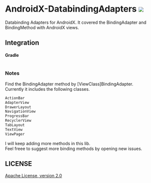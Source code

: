 # AndroidX-DatabindingAdapters [![](https://raw.githubusercontent.com/novoda/novoda/master/assets/btn_apache_lisence.png)](LICENSE)
Databinding Adapters for AndroidX. It covered the BindingAdapter and BindingMethod with AndroidX views.

## Integration
#### Gradle
```gradle

```

### Notes
Find the BindingAdapter method by [ViewClass]BindingAdapter.<br />
Currently it includes the following classes.
```kotlin
ActionBar
AdapterView
DrawerLayout
NavigationView
ProgressBar
RecyclerView
TabLayout
TextView
ViewPager
```

I will keep adding more methods in this lib.<br />
Feel freee to suggest more binding methods by opening new issues.<br />

## LICENSE
[Apache License, version 2.0](LICENSE)
